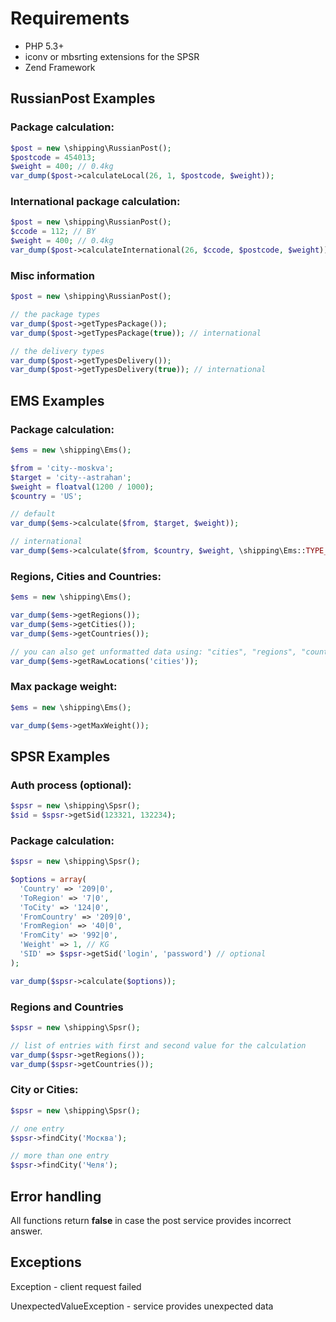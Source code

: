 # Requirements
* PHP 5.3+
* iconv or mbsrting extensions for the SPSR
* Zend Framework

## RussianPost Examples
### Package calculation:

```php
$post = new \shipping\RussianPost();
$postcode = 454013;
$weight = 400; // 0.4kg
var_dump($post->calculateLocal(26, 1, $postcode, $weight));
```

### International package calculation:

```php
$post = new \shipping\RussianPost();
$ccode = 112; // BY
$weight = 400; // 0.4kg
var_dump($post->calculateInternational(26, $ccode, $postcode, $weight));
```

### Misc information
```php
$post = new \shipping\RussianPost();

// the package types
var_dump($post->getTypesPackage());
var_dump($post->getTypesPackage(true)); // international

// the delivery types
var_dump($post->getTypesDelivery());
var_dump($post->getTypesDelivery(true)); // international
```

## EMS Examples
### Package calculation:

```php
$ems = new \shipping\Ems();

$from = 'city--moskva';
$target = 'city--astrahan';
$weight = floatval(1200 / 1000);
$country = 'US';

// default
var_dump($ems->calculate($from, $target, $weight));

// international
var_dump($ems->calculate($from, $country, $weight, \shipping\Ems::TYPE_ATT));
```

### Regions, Cities and Countries:

```php
$ems = new \shipping\Ems();

var_dump($ems->getRegions());
var_dump($ems->getCities());
var_dump($ems->getCountries());

// you can also get unformatted data using: "cities", "regions", "countries" or "russia"
var_dump($ems->getRawLocations('cities'));
```

### Max package weight:

```php
$ems = new \shipping\Ems();

var_dump($ems->getMaxWeight());
```

## SPSR Examples

### Auth process (optional):

```php
$spsr = new \shipping\Spsr();
$sid = $spsr->getSid(123321, 132234);
```

### Package calculation:
```php
$spsr = new \shipping\Spsr();

$options = array(
  'Country' => '209|0',
  'ToRegion' => '7|0',
  'ToCity' => '124|0',
  'FromCountry' => '209|0',
  'FromRegion' => '40|0',
  'FromCity' => '992|0',
  'Weight' => 1, // KG
  'SID' => $spsr->getSid('login', 'password') // optional
);

var_dump($spsr->calculate($options));
```

### Regions and Countries

```php
$spsr = new \shipping\Spsr();

// list of entries with first and second value for the calculation
var_dump($spsr->getRegions());
var_dump($spsr->getCountries());
```

### City or Cities:

```php
$spsr = new \shipping\Spsr();

// one entry
$spsr->findCity('Москва');

// more than one entry
$spsr->findCity('Челя');
```

## Error handling
All functions return __false__ in case the post service provides incorrect answer.

## Exceptions
Exception - client request failed

UnexpectedValueException - service provides unexpected data